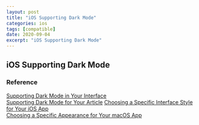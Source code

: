```yaml
---
layout: post
title: "iOS Supporting Dark Mode"
categories: ios
tags: [compatible]
date: 2020-09-04
excerpt: "iOS Supporting Dark Mode"
---
```


## iOS Supporting Dark Mode


### Reference
[Supporting Dark Mode in Your Interface](https://developer.apple.com/documentation/xcode/supporting_dark_mode_in_your_interface)  
[Supporting Dark Mode for Your Article](https://developer.apple.com/documentation/apple_news/apple_news_format/supporting_dark_mode_for_your_article?language=data)
[Choosing a Specific Interface Style for Your iOS App](https://developer.apple.com/documentation/xcode/supporting_dark_mode_in_your_interface/choosing_a_specific_interface_style_for_your_ios_app)  
[Choosing a Specific Appearance for Your macOS App](https://developer.apple.com/documentation/appkit/nsappearancecustomization/choosing_a_specific_appearance_for_your_macos_app)
